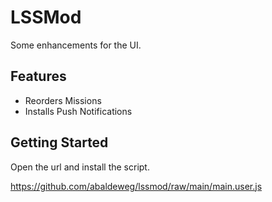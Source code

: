 # LSSMod

Some enhancements for the UI.

## Features

- Reorders Missions
- Installs Push Notifications

## Getting Started

Open the url and install the script.

https://github.com/abaldeweg/lssmod/raw/main/main.user.js
